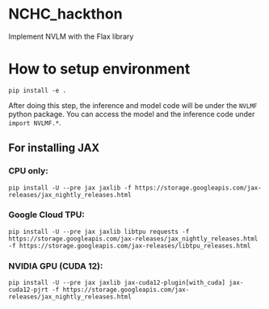 # NCHC_hackthon
Implement NVLM with the Flax library

# How to setup environment

```
pip install -e .
```
After doing this step, the inference and model code will be under the `NVLMF` python package. You can access the model and the inference code under `import NVLMF.*`.

## For installing JAX

### CPU only:

```
pip install -U --pre jax jaxlib -f https://storage.googleapis.com/jax-releases/jax_nightly_releases.html
```

### Google Cloud TPU:

```
pip install -U --pre jax jaxlib libtpu requests -f https://storage.googleapis.com/jax-releases/jax_nightly_releases.html -f https://storage.googleapis.com/jax-releases/libtpu_releases.html
```

### NVIDIA GPU (CUDA 12):

```
pip install -U --pre jax jaxlib jax-cuda12-plugin[with_cuda] jax-cuda12-pjrt -f https://storage.googleapis.com/jax-releases/jax_nightly_releases.html
```


